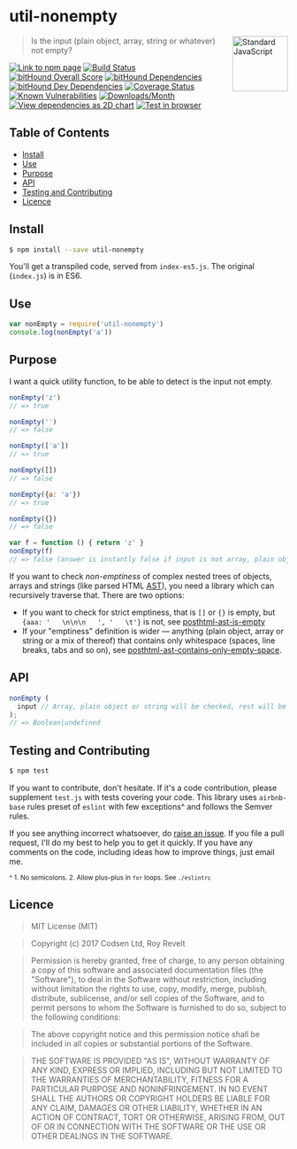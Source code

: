 # util-nonempty

<a href="https://standardjs.com" style="float: right; padding: 0 0 20px 20px;"><img src="https://cdn.rawgit.com/feross/standard/master/sticker.svg" alt="Standard JavaScript" width="100" align="right"></a>

> Is the input (plain object, array, string or whatever) not empty?

[![Link to npm page][npm-img]][npm-url]
[![Build Status][travis-img]][travis-url]
[![bitHound Overall Score][overall-img]][overall-url]
[![bitHound Dependencies][deps-img]][deps-url]
[![bitHound Dev Dependencies][dev-img]][dev-url]
[![Coverage Status][cov-img]][cov-url]
[![Known Vulnerabilities][vulnerabilities-img]][vulnerabilities-url]
[![Downloads/Month][downloads-img]][downloads-url]
[![View dependencies as 2D chart][deps2d-img]][deps2d-url]
[![Test in browser][runkit-img]][runkit-url]

## Table of Contents

<!-- START doctoc generated TOC please keep comment here to allow auto update -->
<!-- DON'T EDIT THIS SECTION, INSTEAD RE-RUN doctoc TO UPDATE -->


- [Install](#install)
- [Use](#use)
- [Purpose](#purpose)
- [API](#api)
- [Testing and Contributing](#testing-and-contributing)
- [Licence](#licence)

<!-- END doctoc generated TOC please keep comment here to allow auto update -->

## Install

```bash
$ npm install --save util-nonempty
```

You'll get a transpiled code, served from `index-es5.js`. The original (`index.js`) is in ES6.

## Use

```js
var nonEmpty = require('util-nonempty')
console.log(nonEmpty('a'))
```

## Purpose

I want a quick utility function, to be able to detect is the input not empty.

```js
nonEmpty('z')
// => true

nonEmpty('')
// => false

nonEmpty(['a'])
// => true

nonEmpty([])
// => false

nonEmpty({a: 'a'})
// => true

nonEmpty({})
// => false

var f = function () { return 'z' }
nonEmpty(f)
// => false (answer is instantly false if input is not array, plain object or string)
```

If you want to check _non-emptiness_ of complex nested trees of objects, arrays and strings (like parsed HTML [AST](https://github.com/posthtml/posthtml-parser)), you need a library which can recursively traverse that. There are two options:

* If you want to check for strict emptiness, that is `[]` or `{}` is empty, but `{aaa: '   \n\n\n   ', '   \t'}` is not, see [posthtml-ast-is-empty](https://www.npmjs.com/package/posthtml-ast-is-empty)
* If your "emptiness" definition is wider — anything (plain object, array or string or a mix of thereof) that contains only whitespace (spaces, line breaks, tabs and so on), see [posthtml-ast-contains-only-empty-space](https://www.npmjs.com/package/posthtml-ast-contains-only-empty-space).

## API

```js
nonEmpty (
  input // Array, plain object or string will be checked, rest will be instantly "false", unless input's missing (then returns undefined).
);
// => Boolean|undefined
```

## Testing and Contributing

```bash
$ npm test
```

If you want to contribute, don't hesitate. If it's a code contribution, please supplement `test.js` with tests covering your code. This library uses `airbnb-base` rules preset of `eslint` with few exceptions^ and follows the Semver rules.

If you see anything incorrect whatsoever, do [raise an issue](https://github.com/codsen/util-nonempty/issues). If you file a pull request, I'll do my best to help you to get it quickly. If you have any comments on the code, including ideas how to improve things, just email me.

<small>^ 1. No semicolons. 2. Allow plus-plus in `for` loops. See `./eslintrc`</small>

## Licence

> MIT License (MIT)

> Copyright (c) 2017 Codsen Ltd, Roy Revelt

> Permission is hereby granted, free of charge, to any person obtaining a copy
of this software and associated documentation files (the "Software"), to deal
in the Software without restriction, including without limitation the rights
to use, copy, modify, merge, publish, distribute, sublicense, and/or sell
copies of the Software, and to permit persons to whom the Software is
furnished to do so, subject to the following conditions:

> The above copyright notice and this permission notice shall be included in all
copies or substantial portions of the Software.

> THE SOFTWARE IS PROVIDED "AS IS", WITHOUT WARRANTY OF ANY KIND, EXPRESS OR
IMPLIED, INCLUDING BUT NOT LIMITED TO THE WARRANTIES OF MERCHANTABILITY,
FITNESS FOR A PARTICULAR PURPOSE AND NONINFRINGEMENT. IN NO EVENT SHALL THE
AUTHORS OR COPYRIGHT HOLDERS BE LIABLE FOR ANY CLAIM, DAMAGES OR OTHER
LIABILITY, WHETHER IN AN ACTION OF CONTRACT, TORT OR OTHERWISE, ARISING FROM,
OUT OF OR IN CONNECTION WITH THE SOFTWARE OR THE USE OR OTHER DEALINGS IN THE
SOFTWARE.

[npm-img]: https://img.shields.io/npm/v/util-nonempty.svg
[npm-url]: https://www.npmjs.com/package/util-nonempty

[travis-img]: https://travis-ci.org/codsen/util-nonempty.svg?branch=master
[travis-url]: https://travis-ci.org/codsen/util-nonempty

[cov-img]: https://coveralls.io/repos/github/codsen/util-nonempty/badge.svg?branch=master
[cov-url]: https://coveralls.io/github/codsen/util-nonempty?branch=master

[overall-img]: https://www.bithound.io/github/codsen/util-nonempty/badges/score.svg
[overall-url]: https://www.bithound.io/github/codsen/util-nonempty

[deps-img]: https://www.bithound.io/github/codsen/util-nonempty/badges/dependencies.svg
[deps-url]: https://www.bithound.io/github/codsen/util-nonempty/master/dependencies/npm

[dev-img]: https://www.bithound.io/github/codsen/util-nonempty/badges/devDependencies.svg
[dev-url]: https://www.bithound.io/github/codsen/util-nonempty/master/dependencies/npm

[downloads-img]: https://img.shields.io/npm/dm/util-nonempty.svg
[downloads-url]: https://www.npmjs.com/package/util-nonempty

[vulnerabilities-img]: https://snyk.io/test/github/codsen/util-nonempty/badge.svg
[vulnerabilities-url]: https://snyk.io/test/github/codsen/util-nonempty

[deps2d-img]: https://img.shields.io/badge/deps%20in%202D-see_here-08f0fd.svg
[deps2d-url]: http://npm.anvaka.com/#/view/2d/util-nonempty

[runkit-img]: https://img.shields.io/badge/runkit-test_in_browser-a853ff.svg
[runkit-url]: https://npm.runkit.com/util-nonempty
